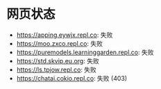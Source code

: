 # 网页状态
- https://apping.eywjx.repl.co: 失败
- https://moo.zxco.repl.co: 失败
- https://puremodels.learninggarden.repl.co: 失败
- https://std.skvip.eu.org: 失败
- https://ls.tpjow.repl.co: 失败
- https://chatai.cokio.repl.co: 失败 (403)
